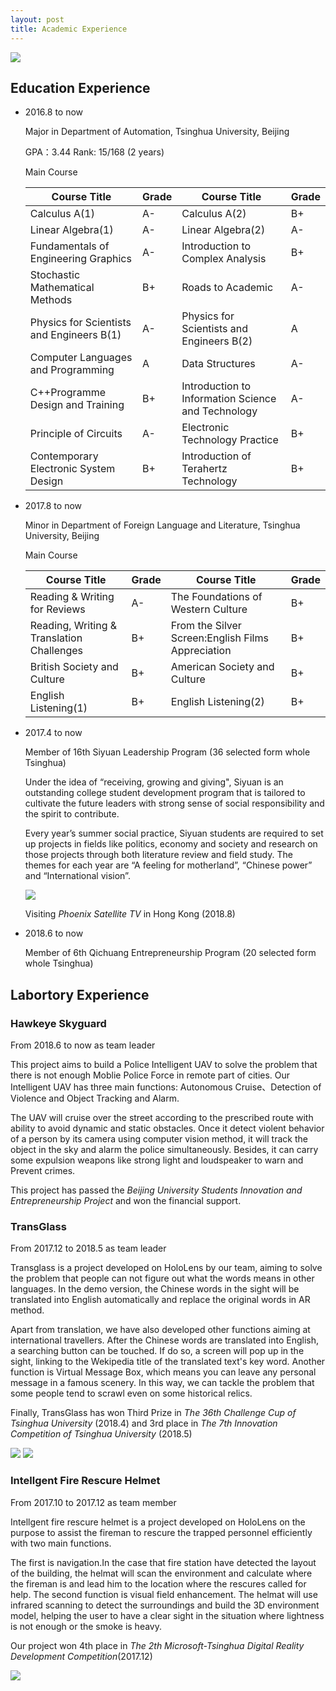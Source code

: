 ```yaml
---
layout: post
title: Academic Experience
---
```

<img src="/images/fulls/Tsinghua.jpg" class="fit image">

## Education Experience

* 2016.8 to now  

  Major in Department of Automation, Tsinghua University, Beijing

  GPA：3.44    Rank: 15/168   (2 years)

  Main Course

  | Course Title                              | Grade | Course Title                                       | Grade |
  | ----------------------------------------- | ----- | -------------------------------------------------- | ----- |
  | Calculus A(1)                             | A-    | Calculus A(2)                                      | B+    |
  | Linear Algebra(1)                         | A-    | Linear Algebra(2)                                  | A-    |
  | Fundamentals of Engineering Graphics      | A-    | Introduction to Complex Analysis                   | B+    |
  | Stochastic Mathematical Methods           | B+    | Roads to Academic                                  | A-    |
  | Physics for Scientists and Engineers B(1) | A-    | Physics for Scientists and Engineers B(2)          | A     |
  | Computer Languages and Programming        | A     | Data Structures                                    | A-    |
  | C++Programme Design and Training          | B+    | Introduction to Information Science and Technology | A-    |
  | Principle of Circuits                     | A-    | Electronic Technology Practice                     | B+    |
  | Contemporary Electronic System Design     | B+    | Introduction of Terahertz Technology               | B+    |

* 2017.8 to now 

  Minor in Department of Foreign Language and Literature, Tsinghua University, Beijing

  Main Course

  | Course Title                              | Grade | Course Title                                      | Grade |
  | ----------------------------------------- | ----- | ------------------------------------------------- | ----- |
  | Reading & Writing for Reviews             | A-    | The Foundations of Western Culture                | B+    |
  | Reading, Writing & Translation Challenges | B+    | From the Silver Screen:English Films Appreciation | B+    |
  | British Society and Culture               | B+    | American Society and Culture                      | B+    |
  | English Listening(1)                      | B+    | English Listening(2)                              | B+    |

* 2017.4 to now

  Member of 16th Siyuan Leadership Program  (36 selected form whole Tsinghua)

  Under the idea of “receiving, growing and giving",  Siyuan is an outstanding college student development program that is tailored to cultivate the future leaders with strong sense of social responsibility and the spirit to contribute.

  Every year’s summer social practice, Siyuan students are required to set up projects in fields like politics, economy and society and research on those projects through both literature review and field study. The themes for each year are “A feeling for motherland”, “Chinese power” and “International vision”.

  <img src="/images/fulls/Siyuan.jpg" class="fit image">

  Visiting *Phoenix Satellite TV* in Hong Kong (2018.8)

* 2018.6 to now

  Member of 6th Qichuang Entrepreneurship Program (20 selected form whole Tsinghua)

## Labortory Experience

### Hawkeye Skyguard

From 2018.6 to now as team leader

This project aims to build a Police Intelligent UAV to solve the problem that there is not enough Moblie Police Force in remote part of cities. Our Intelligent UAV has three main functions: Autonomous Cruise、Detection of Violence and Object Tracking and Alarm.

The UAV will cruise over the street according to the prescribed route with ability to avoid dynamic and static obstacles. Once it detect violent behavior of a person by its camera using computer vision method, it will track the object in the sky and alarm the police simultaneously. Besides, it can carry some expulsion weapons like strong light and loudspeaker to warn and Prevent crimes.

This project has passed the *Beijing University Students Innovation and Entrepreneurship Project* and won the  financial support.

### TransGlass 

From 2017.12 to 2018.5 as team leader

Transglass is a project developed on HoloLens by our team, aiming to solve the problem that people can not figure out what the words means in other languages. In the demo version, the Chinese words in the sight will be translated into English automatically and replace the original words in AR method.

Apart from translation, we have also developed other functions aiming at international travellers.  After the Chinese words are translated into English, a searching button can be touched. If do so, a screen will pop up in the sight, linking to the Wekipedia title of the translated text's key word. Another function is Virtual Message Box, which means you can leave any personal message in a famous scenery. In this way, we can tackle the problem that some people tend to scrawl even on some historical relics.

Finally, TransGlass has won Third Prize in *The 36th Challenge Cup of Tsinghua University* (2018.4) and  3rd place in *The 7th Innovation Competition of Tsinghua University* (2018.5)

<img src="/images/fulls/transglass1.jpg" class="fit image">

<img src="/images/fulls/transglass2.jpg" class="fit image">

### Intellgent Fire Rescure Helmet

From 2017.10 to 2017.12 as team member

Intellgent fire rescure helmet is a project developed on HoloLens on the purpose to assist the fireman to rescure the trapped personnel efficiently with two main functions. 

The first is navigation.In the case that fire station have detected the layout of the building, the helmat will scan the environment and calculate where the fireman is and lead him to the location where the rescures called for help. The second function is visual field enhancement. The helmat will use infrared scanning to detect the surroundings and build the 3D environment model, helping the user to have a clear sight in the situation where lightness is not enough or the smoke is heavy.

Our project won 4th place in *The 2th Microsoft-Tsinghua Digital Reality Development Competition*(2017.12)

<img src="/images/fulls/Fire1.jpg" class="fit image">



